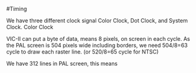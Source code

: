 #Timing



We have three different clock signal Color Clock, Dot Clock, and System Clock. Color Clock  

VIC-II can put a byte of data, means 8 pixels, on screen in each cycle. As the PAL screen is 504 pixels wide including borders, we need 504/8=63 cycle to draw each raster line. (or 520/8=65 cycle for NTSC)

We have 312 lines in PAL screen, this means 

